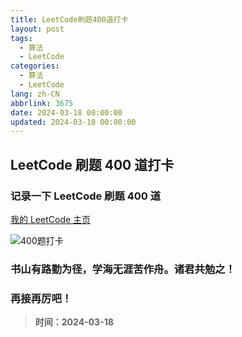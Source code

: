 ```yaml
---
title: LeetCode刷题400道打卡
layout: post
tags:
  - 算法
  - LeetCode
categories:
  - 算法
  - LeetCode
lang: zh-CN
abbrlink: 3675
date: 2024-03-18 00:00:00
updated: 2024-03-18 00:00:00
---
```


## LeetCode 刷题 400 道打卡

### 记录一下 LeetCode 刷题 400 道

[我的 LeetCode 主页](https://leetcode.cn/u/david-beckham/)  

![400题打卡](https://cdn.jsdelivr.net/gh/david-deng-01/images/blog/202403181348364.png)

### 书山有路勤为径，学海无涯苦作舟。诸君共勉之！

### 再接再厉吧！

> **时间：2024-03-18**
